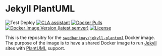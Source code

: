 # Jekyll PlantUML

![Test Deploy][test-badge]
[![CLA assistant][cla-badge]][cla]
[![Docker Pulls][docker-pull-badge]][docker]
[![Docker Image Version (latest semver)][docker-version-badge]][docker]
[![License][license-badge]][apachev2]

This is the repositry for the [`swedbankpay/jekyll-plantuml`][docker] Docker
image. The purpose of the image is to have a shared Docker image to run
[Jekyll][jekyll] sites with [PlantUML][plantuml] support.

[jekyll]: https://jekyllrb.com/
[plantuml]: https://plantuml.com/
[docker]: https://hub.docker.com/r/swedbankpay/jekyll-plantuml
[cla]: https://cla-assistant.io/SwedbankPay/jekyll-plantuml-docker
[cla-badge]: https://cla-assistant.io/readme/badge/SwedbankPay/jekyll-plantuml-docker
[docker-pull-badge]: https://img.shields.io/docker/pulls/swedbankpay/jekyll-plantuml
[docker-version-badge]: https://img.shields.io/docker/v/swedbankpay/jekyll-plantuml
[license-badge]: https://img.shields.io/badge/License-Apache%202.0-blue.svg
[apachev2]: https://opensource.org/licenses/Apache-2.0
[test-badge]: https://github.com/SwedbankPay/jekyll-plantuml-docker/workflows/Test%20Deploy/badge.svg
